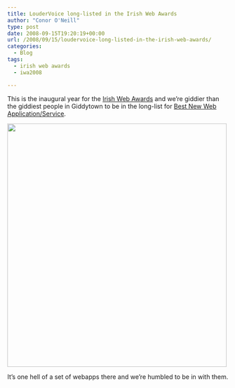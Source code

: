 ```yaml
---
title: LouderVoice long-listed in the Irish Web Awards
author: "Conor O'Neill"
type: post
date: 2008-09-15T19:20:19+00:00
url: /2008/09/15/loudervoice-long-listed-in-the-irish-web-awards/
categories:
  - Blog
tags:
  - irish web awards
  - iwa2008

---
```

This is the inaugural year for the [Irish Web Awards][1] and we&#8217;re giddier than the giddiest people in Giddytown to be in the long-list for [Best New Web Application/Service][2].

<img class="alignnone" title="Irish Web Awards" src="http://www.loudervoice.com/wp-content/uploads/2008/09/15/loudervoice-long-listed-in-the-irish-web-awards/WebAwardsFlyer.jpg" alt="" width="500" height="555" />

It&#8217;s one hell of a set of webapps there and we&#8217;re humbled to be in with them.

 [1]: http://awards.ie/webawards/
 [2]: http://awards.ie/webawards/2008/09/long-listÃ¢â‚¬Å“best-new-web-applicationserviceÃ¢â‚¬Â-category/